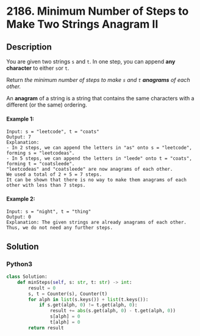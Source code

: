 # 2186. Minimum Number of Steps to Make Two Strings Anagram II


## Description
You are given two strings `s` and `t`. In one step, you can append **any character** to either `s`or `t`.

Return *the minimum number of steps to make *`s`* and *`t`* **anagrams** of each other.*

An **anagram** of a string is a string that contains the same characters with a different (or the same) ordering.

#### Example 1:
```
Input: s = "leetcode", t = "coats"
Output: 7
Explanation: 
- In 2 steps, we can append the letters in "as" onto s = "leetcode", forming s = "leetcodeas".
- In 5 steps, we can append the letters in "leede" onto t = "coats", forming t = "coatsleede".
"leetcodeas" and "coatsleede" are now anagrams of each other.
We used a total of 2 + 5 = 7 steps.
It can be shown that there is no way to make them anagrams of each other with less than 7 steps.
```

#### Example 2:
```
Input: s = "night", t = "thing"
Output: 0
Explanation: The given strings are already anagrams of each other. Thus, we do not need any further steps.
```


## Solution

### Python3
```python
class Solution:
    def minSteps(self, s: str, t: str) -> int:
        result = 0
        s, t = Counter(s), Counter(t)
        for alph in list(s.keys()) + list(t.keys()):
            if s.get(alph, 0) != t.get(alph, 0):
                result += abs(s.get(alph, 0) - t.get(alph, 0))
                s[alph] = 0
                t[alph] = 0
        return result
```
